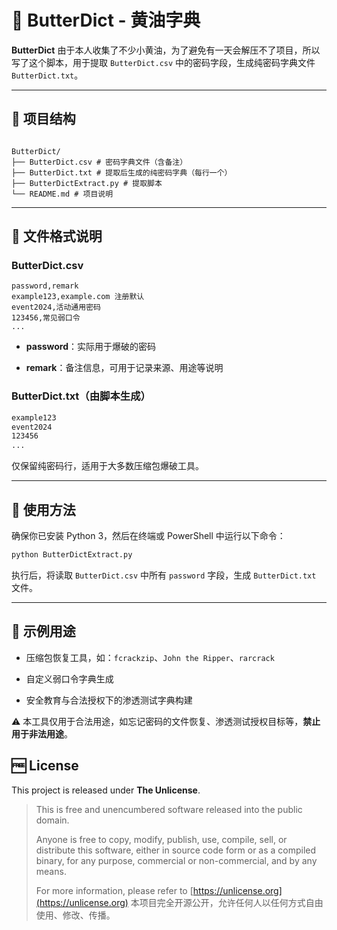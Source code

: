 # 🧈 ButterDict - 黄油字典

**ButterDict** 由于本人收集了不少小黄油，为了避免有一天会解压不了项目，所以写了这个脚本，用于提取 `ButterDict.csv` 中的密码字段，生成纯密码字典文件 `ButterDict.txt`。

---

## 📂 项目结构

```

ButterDict/  
├── ButterDict.csv # 密码字典文件（含备注）  
├── ButterDict.txt # 提取后生成的纯密码字典（每行一个）  
├── ButterDictExtract.py # 提取脚本  
└── README.md # 项目说明

```
---

## 📝 文件格式说明

### ButterDict.csv

```csv
password,remark
example123,example.com 注册默认
event2024,活动通用密码
123456,常见弱口令
...
```

-   **password**：实际用于爆破的密码
    
-   **remark**：备注信息，可用于记录来源、用途等说明
    

### ButterDict.txt（由脚本生成）

```txt
example123
event2024
123456
...
```

仅保留纯密码行，适用于大多数压缩包爆破工具。

---

## 🚀 使用方法

确保你已安装 Python 3，然后在终端或 PowerShell 中运行以下命令：

```bash
python ButterDictExtract.py
```

执行后，将读取 `ButterDict.csv` 中所有 `password` 字段，生成 `ButterDict.txt` 文件。

---

## 🧰 示例用途

-   压缩包恢复工具，如：`fcrackzip`、`John the Ripper`、`rarcrack`
    
-   自定义弱口令字典生成
    
-   安全教育与合法授权下的渗透测试字典构建
    

⚠ 本工具仅用于合法用途，如忘记密码的文件恢复、渗透测试授权目标等，**禁止用于非法用途**。

## 🆓 License

This project is released under **The Unlicense**.

> This is free and unencumbered software released into the public domain.  
>  
> Anyone is free to copy, modify, publish, use, compile, sell, or distribute this software, either in source code form or as a compiled binary, for any purpose, commercial or non-commercial, and by any means.  
>  
> For more information, please refer to [https://unlicense.org](https://unlicense.org)
> 本项目完全开源公开，允许任何人以任何方式自由使用、修改、传播。
